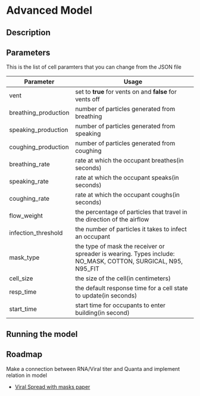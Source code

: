 # Advanced Model

## Description


## Parameters
This is the list of cell paramters that you can change from the JSON file

| Parameter            | Usage                                                                                                        |
|----------------------|--------------------------------------------------------------------------------------------------------------|
| vent                 | set to **true** for vents on and **false** for vents off                                                              |
| breathing_production | number of particles generated from breathing                                                                 |
| speaking_production  | number of particles generated from speaking                                                                  |
| coughing_production  | number of particles generated from coughing                                                                  |
| breathing_rate       | rate at which the occupant breathes(in seconds)                                                              |
| speaking_rate        | rate at which the occupant speaks(in seconds)                                                                |
| coughing_rate        | rate at which the occupant coughs(in seconds)                                                                |
| flow_weight          | the percentage of particles that travel  in the direction of the airflow                                     |
| infection_threshold  | the number of particles it takes to infect an occupant                                                       |
| mask_type            | the type of mask the receiver or spreader is wearing. Types include: NO_MASK, COTTON, SURGICAL, N95, N95_FIT |
| cell_size            | the size of the cell(in centimeters)                                                                         |
| resp_time            | the default response time for a cell state to update(in seconds)                                             |
| start_time           | start time for occupants to enter building(in second)                                                        |

## Running the model


## Roadmap
Make a connection between RNA/Viral titer and Quanta and implement relation in model
- [Viral Spread with masks paper](https://msphere.asm.org/content/5/5/e00637-20)


